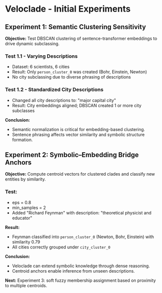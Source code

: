 
# Veloclade - Initial Experiments

## Experiment 1: Semantic Clustering Sensitivity

**Objective:** Test DBSCAN clustering of sentence-transformer embeddings to drive dynamic subclassing.

### Test 1.1 - Varying Descriptions
- Dataset: 6 scientists, 6 cities
- Result: Only `person_cluster_0` was created (Bohr, Einstein, Newton)
- No city subclassing due to diverse phrasing of descriptions

### Test 1.2 - Standardized City Descriptions
- Changed all city descriptions to: "major capital city"
- Result: City embeddings aligned; DBSCAN created 1 or more city subclasses

**Conclusion:** 
- Semantic normalization is critical for embedding-based clustering.
- Sentence phrasing affects vector similarity and symbolic structure formation.

## Experiment 2: Symbolic–Embedding Bridge Anchors

**Objective:** Compute centroid vectors for clustered clades and classify new entities by similarity.

### Test:
- eps = 0.8
- min_samples = 2
- Added "Richard Feynman" with description: "theoretical physicist and educator"

**Result:**
- Feynman classified into `person_cluster_0` (Newton, Bohr, Einstein) with similarity 0.79
- All cities correctly grouped under `city_cluster_0`

**Conclusion:**
- Veloclade can extend symbolic knowledge through dense reasoning.
- Centroid anchors enable inference from unseen descriptions.

**Next:** Experiment 3: soft fuzzy membership assignment based on proximity to multiple centroids.

